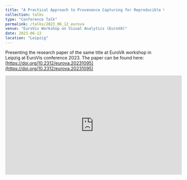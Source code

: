 ```yaml
---
title: "A Practical Approach to Provenance Capturing for Reproducible Visual Analytics at an Ocean Research Institute"
collection: talks
type: "Conference Talk"
permalink: /talks/2023_06_12_eurova
venue: "EuroVis Workshop on Visual Analytics (EuroVA)"
date: 2023-06-12
location: "Leipzig"
---
```


Presenting the research paper of the same title at EuroVA workshop in Leipzig at EuroVis conference 2023.
The paper can be found here: [https://doi.org/10.2312/eurova.20231095](https://doi.org/10.2312/eurova.20231095)

<iframe width="560" height="315" src="https://www.youtube.com/embed/XXaW0T6guak" title="YouTube video player" frameborder="0" allow="accelerometer; autoplay; clipboard-write; encrypted-media; gyroscope; picture-in-picture; web-share" allowfullscreen></iframe>
